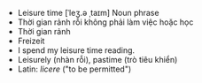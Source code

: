 - Leisure time [ˈleʒ.ə ˌtaɪm] Noun phrase  
- Thời gian rảnh rỗi không phải làm việc hoặc học  
- Thời gian rảnh  
- Freizeit  
- I spend my leisure time reading.  
- Leisurely (nhàn rỗi), pastime (trò tiêu khiển)  
- Latin: *licere* ("to be permitted")